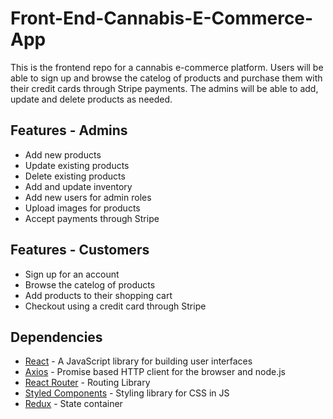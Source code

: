 # Front-End-Cannabis-E-Commerce-App

This is the frontend repo for a cannabis e-commerce platform. Users will be able to sign up and browse the catelog of products and purchase them with their credit cards through Stripe payments. The admins will be able to add, update and delete products as needed. 

## Features - Admins

- Add new products
- Update existing products
- Delete existing products
- Add and update inventory
- Add new users for admin roles
- Upload images for products
- Accept payments through Stripe

## Features - Customers

- Sign up for an account
- Browse the catelog of products
- Add products to their shopping cart
- Checkout using a credit card through Stripe

## Dependencies

- [React](https://reactjs.org/) - A JavaScript library for building user interfaces
- [Axios](https://www.npmjs.com/package/axios) - Promise based HTTP client for the browser and node.js
- [React Router](https://reacttraining.com/react-router/web/guides/quick-start) - Routing Library
- [Styled Components](https://www.styled-components.com/) - Styling library for CSS in JS
- [Redux](https://redux.js.org/) - State container

